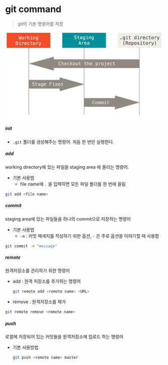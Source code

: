 # git command

> git의 기본 명령어를 저장



![Git - Git 기초](command.assets/areas.png)



##### init

- `.git` 폴더를 생성해주는 명령어. 처음 한 번만 실행한다.



##### add

working directory에 있는 파일을 staging area 에 올리는 명령어.



- 기본 사용법
  - file name에 `.` 을 입력하면 모든 파일 폴더를 한 번에 올림

```bash
git add <file name>
```



##### commit

staging area에 있는 파일들을 하나의 commit으로 저장하는 명령어 



- 기본 사용법
  - `-m` : 커밋 메세지를 작성하기 위한 옵션, `-` 은 주로 옵션을 이야기할 때 사용함

```bash
git commit -m "message"
```



##### remote

원격저장소를 관리하기 위한 명령어



- add : 원격 저장소를 추가하는 명령어

  ```bash
  git remote add <remote name> <URL>
  ```



- remove : 원격저장소를 제거

```bash
git remote remove <remote name>
```



##### push

로컬에 저장되어 있는 커밋들을 원격저장소에 업로드 하는 명령어



- 기본 사용방법

  ```bash
  git push <remote name> master
  ```

  

